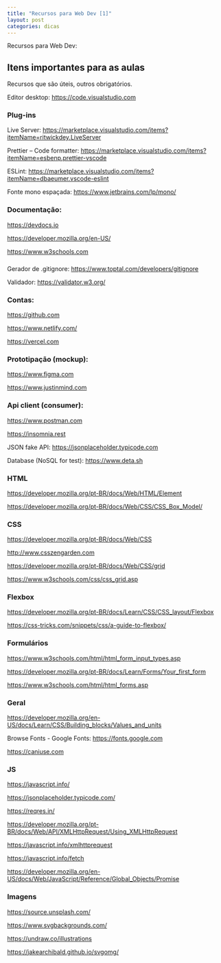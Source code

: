 ```yaml
---
title: "Recursos para Web Dev [1]"
layout: post
categories: dicas
---
```


Recursos para Web Dev:


## Itens importantes para as aulas

Recursos que são úteis, outros obrigatórios. 

Editor desktop: https://code.visualstudio.com 

### Plug-ins

Live Server: https://marketplace.visualstudio.com/items?itemName=ritwickdey.LiveServer

Prettier – Code formatter: https://marketplace.visualstudio.com/items?itemName=esbenp.prettier-vscode 

ESLint: https://marketplace.visualstudio.com/items?itemName=dbaeumer.vscode-eslint 

Fonte mono espaçada: https://www.jetbrains.com/lp/mono/ 

### Documentação: 

https://devdocs.io 

https://developer.mozilla.org/en-US/ 

https://www.w3schools.com 

### 

Gerador de .gitignore: https://www.toptal.com/developers/gitignore 

Validador: https://validator.w3.org/


### Contas:

https://github.com 

https://www.netlify.com/ 

https://vercel.com 

### Prototipação (mockup):

https://www.figma.com 

https://www.justinmind.com 

### Api client (consumer):

https://www.postman.com 

https://insomnia.rest 

JSON fake API: https://jsonplaceholder.typicode.com 

Database (NoSQL for test): https://www.deta.sh 

### HTML 

https://developer.mozilla.org/pt-BR/docs/Web/HTML/Element 

https://developer.mozilla.org/pt-BR/docs/Web/CSS/CSS_Box_Model/ 

### CSS 

https://developer.mozilla.org/pt-BR/docs/Web/CSS 

http://www.csszengarden.com 

https://developer.mozilla.org/pt-BR/docs/Web/CSS/grid  

https://www.w3schools.com/css/css_grid.asp 

### Flexbox

https://developer.mozilla.org/pt-BR/docs/Learn/CSS/CSS_layout/Flexbox 

https://css-tricks.com/snippets/css/a-guide-to-flexbox/ 

### Formulários

https://www.w3schools.com/html/html_form_input_types.asp 

https://developer.mozilla.org/pt-BR/docs/Learn/Forms/Your_first_form  

https://www.w3schools.com/html/html_forms.asp  

### Geral 

https://developer.mozilla.org/en-US/docs/Learn/CSS/Building_blocks/Values_and_units 

Browse Fonts - Google Fonts: https://fonts.google.com 

https://caniuse.com 

### JS 

https://javascript.info/ 

https://jsonplaceholder.typicode.com/ 

https://reqres.in/ 

https://developer.mozilla.org/pt-BR/docs/Web/API/XMLHttpRequest/Using_XMLHttpRequest 

https://javascript.info/xmlhttprequest 

https://javascript.info/fetch  

https://developer.mozilla.org/en-US/docs/Web/JavaScript/Reference/Global_Objects/Promise 

### Imagens

https://source.unsplash.com/ 

https://www.svgbackgrounds.com/ 

https://undraw.co/illustrations  

https://jakearchibald.github.io/svgomg/  


